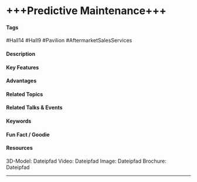 # +++Predictive Maintenance+++

#### Tags
#Hall14 #Hall9 #Pavilion #AftermarketSalesServices 

#### Description

#### Key Features

#### Advantages

#### Related Topics

#### Related Talks & Events

#### Keywords

#### Fun Fact / Goodie

#### Resources
3D-Model: Dateipfad 
Video: Dateipfad
Image: Dateipfad
Brochure: Dateipfad

---